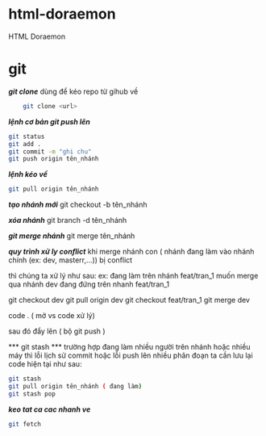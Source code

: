 # html-doraemon
HTML Doraemon

# git 
***git clone***
dùng để kéo repo từ gihub về
```bash
    git clone <url>
```

***lệnh cơ bản git push lên***
```bash 
git status
git add .
git commit -m "ghi chu"
git push origin tên_nhánh
```

***lệnh kéo về***
```bash
git pull origin tên_nhánh
```

***tạo nhánh mới***
git checkout -b tên_nhánh

***xóa nhánh***
git branch -d tên_nhánh

***git merge nhánh***
git merge tên_nhánh 

***quy trình xử ly conflict***
khi merge nhánh con ( nhánh đang làm vào nhánh chính (ex: dev, masterr,...))
bị conflict

thì chúng ta xử lý như sau:
ex: đang làm trên nhánh feat/tran_1
muốn merge qua nhánh dev
đang đứng trên nhanh feat/tran_1

git checkout dev
git pull origin dev
git checkout feat/tran_1
git merge dev

code . ( mở vs code xử lý)

sau đó đẩy lên ( bộ git push )

*** git stash ***
trường hợp đang làm nhiều người trên nhánh hoặc nhiều máy thì lỗi lịch sử commit hoặc lỗi push lên nhiều phân đoạn ta cần lưu lại code hiện tại như sau:

```bash
git stash
git pull origin tên_nhánh ( đang làm)
git stash pop
```
***keo tat ca cac nhanh ve***
```bash
git fetch
```
